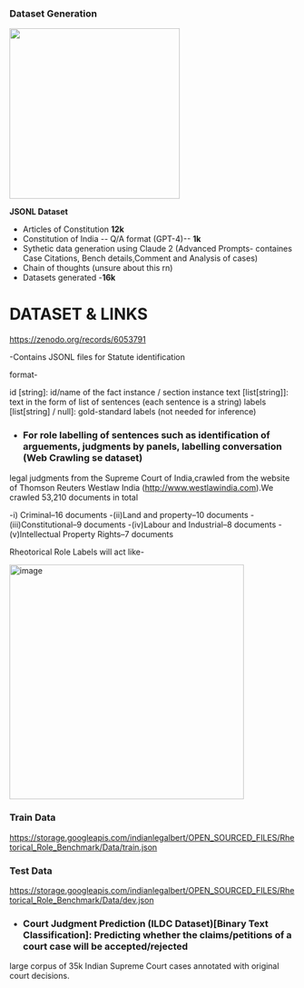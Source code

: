 
### Dataset Generation

<img src="https://github.com/AGAMPANDEYY/Documentation_LLM/assets/94832116/d8311065-9b8f-4f53-8c37-1e720cba9457" width=300 >

  **JSONL Dataset**
  
- Articles of Constitution **12k**
- Constitution of India -- Q/A format (GPT-4)-- **1k**
- Sythetic data generation using Claude 2 (Advanced Prompts- containes Case Citations, Bench details,Comment and Analysis of cases)
- Chain of thoughts (unsure about this rn)
- Datasets generated -**16k**


# DATASET & LINKS

https://zenodo.org/records/6053791 

-Contains JSONL files for Statute identification

format-

id [string]: id/name of the fact instance / section instance
text [list[string]]: text in the form of list of sentences (each sentence is a string)
labels [list[string] / null]: gold-standard labels (not needed for inference) 

- ### For role labelling of sentences such as identification of arguements, judgments by panels, labelling conversation (**Web Crawling se dataset**)

legal judgments from the Supreme Court of India,crawled from the website of Thomson Reuters Westlaw India
(http://www.westlawindia.com).We crawled 53,210 documents in total

-i) Criminal–16 documents
-(ii)Land and property–10 documents 
-(iii)Constitutional–9 documents
-(iv)Labour and Industrial–8 documents
-(v)Intellectual Property Rights–7 documents

Rheotorical Role Labels will act like-

<img width="413" alt="image" src="https://github.com/AGAMPANDEYY/Documentation_LLM/assets/94832116/c923fa3a-f0a3-4a3b-bed8-f057fe518e30">

### Train  Data
https://storage.googleapis.com/indianlegalbert/OPEN_SOURCED_FILES/Rhetorical_Role_Benchmark/Data/train.json

### Test Data

https://storage.googleapis.com/indianlegalbert/OPEN_SOURCED_FILES/Rhetorical_Role_Benchmark/Data/dev.json


- ### Court Judgment Prediction (ILDC Dataset)[Binary Text Classification]: Predicting whether the claims/petitions of a court case will be accepted/rejected

  

large corpus of 35k Indian Supreme Court cases annotated with original court decisions.
